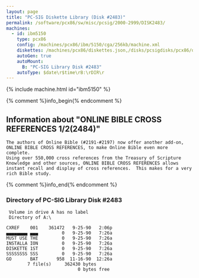 ```yaml
---
layout: page
title: "PC-SIG Diskette Library (Disk #2483)"
permalink: /software/pcx86/sw/misc/pcsig/2000-2999/DISK2483/
machines:
  - id: ibm5150
    type: pcx86
    config: /machines/pcx86/ibm/5150/cga/256kb/machine.xml
    diskettes: /machines/pcx86/diskettes.json,/disks/pcsigdisks/pcx86/diskettes.json
    autoGen: true
    autoMount:
      B: "PC-SIG Library Disk #2483"
    autoType: $date\r$time\rB:\rDIR\r
---
```


{% include machine.html id="ibm5150" %}

{% comment %}info_begin{% endcomment %}

## Information about "ONLINE BIBLE CROSS REFERENCES 1/2(2484)"

    The authors of Online Bible (#2191-#2197) now offer another add-on,
    ONLINE BIBLE CROSS REFERENCES, to make Online Bible even more complete.
    Using over 550,000 cross references from the Treasury of Scripture
    Knowledge and other sources, ONLINE BIBLE CROSS REFERENCES allows
    instant recall and display of cross references.  This makes for a very
    rich Bible study.
{% comment %}info_end{% endcomment %}


### Directory of PC-SIG Library Disk #2483

     Volume in drive A has no label
     Directory of A:\

    CXREF    001    361472   9-25-90   2:06p
    ▄▄▄▄▄▄▄▄ ▄▄▄         0   9-25-90   7:26a
    MUST USE THE         0   9-25-90   7:26a
    INSTALLA ION         0   9-25-90   7:26a
    DISKETTE 1ST         0   9-25-90   7:26a
    SSSSSSSS SSS         0   9-25-90   7:26a
    GO       BAT       958  11-16-90  12:26a
            7 file(s)     362430 bytes
                               0 bytes free
